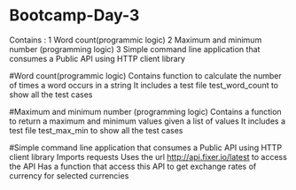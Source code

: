 # Bootcamp-Day-3
Contains :
1 Word count(programmic logic) 
2 Maximum and minimum number (programming logic)
3 Simple command line application that consumes a Public API using HTTP client library

#Word count(programmic logic) 
Contains function to calculate the number of times a word occurs in a string
It includes a test file test_word_count to show all the test cases

#Maximum and minimum number (programming logic)
Contains a function to return a maximum and minimum values given a list of values
It includes a test file test_max_min to show all the test cases

#Simple command line application that consumes a Public API using HTTP client library
Imports requests 
Uses the url http://api.fixer.io/latest to access the API
Has a function that access this API to get exchange rates of currency for selected currencies


